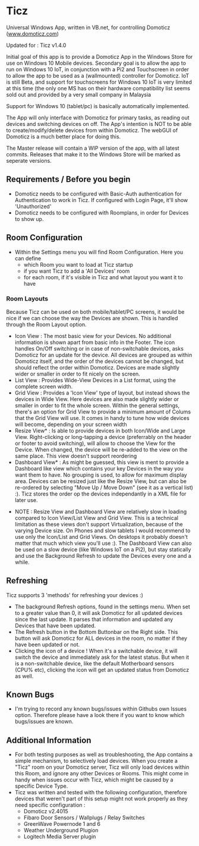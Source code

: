 # Ticz

Universal Windows App, written in VB.net, for controlling Domoticz (www.domoticz.com)

Updated for : Ticz v1.4.0

Initial goal of this app is to provide a Domoticz App in the Windows Store for use on Windows 10 Mobile devices. Secondary goal is to allow the app to run on Windows 10 IoT, in conjunction with a Pi2 and Touchscreen in order to allow the app to be used as a (wallmounted) controller for Domoticz. IoT is still Beta, and support for touchscreens for Windows 10 IoT is very limited at this time (the only one MS has on their hardware compatibility list seems sold out and provided by a very small company in Malaysia

Support for Windows 10 (tablet/pc) is basically automatically implemented.

The App will only interface with Domoticz for primary tasks, as reading out devices and switching devices on off. The App's intention is NOT to be able to create/modify/delete devices from within Domoticz. The webGUI of Domoticz is a much better place for doing this.

The Master release will contain a WIP version of the app, with all latest commits. Releases that make it to the Windows Store will be marked as seperate versions.

## Requirements / Before you begin

- Domoticz needs to be configured with Basic-Auth authentication for Authentication to work in Ticz. If configured with Login Page, it'll show 'Unauthorized'
- Domoticz needs to be configured with Roomplans, in order for Devices to show up. 

## Room Configuration
- Within the Settings menu you will find Room Configuration. Here you can define 
  - which Room you want to load at Ticz startup
  - if you want Ticz to add a 'All Devices' room
  - for each room, if it's visible in Ticz and what layout you want it to have

### Room Layouts
Because Ticz can be used on both mobile/tablet/PC screens, it would be nice if we can choose the way the Devices are shown. This is handled through the Room Layout option.

- Icon View : The most basic view for your Devices. No additional information is shown apart from basic info in the Footer. The icon handles On/Off switching or in case of non-switchable devices, asks Domoticz for an update for the device. All devices are grouped as within Domoticz itself, and the order of the devices cannot be changed, but should reflect the order within Domoticz. Devices are made slightly wider or smaller in order to fit nicely on the screen.
- List View : Provides Wide-View Devices in a List format, using the complete screen width.
- Grid View : Provides a 'Icon View' type of layout, but instead shows the devices in Wide View. Here devices are also made slightly wider or smaller in order to fit the whole screen. Within the general settings, there's an option for Grid View to provide a minimum amount of Colums that the Grid View will use. It comes in handy to tune how wide devices will become, depending on your screen width
- Resize View* : Is able to provide devices in both Icon/Wide and Large View. Right-clicking or long-tapping a device (preferrably on the header or footer to avoid switching), will allow to choose the View for the Device. When changed, the device will be re-added to the view on the same place. This view doesn't support reordering
- Dashboard View* : As might be guessed, this view is ment to provide a Dashboard like view which contains your key Devices in the way you want them to have. No grouping is used, to allow for maximum display area. Devices can be resized just like the Resize View, but can also be re-ordered by selecting "Move Up / Move Down" (see it as a vertical list) :). Ticz stores the order op the devices independantly in a XML file for later use.

* NOTE : Resize View and Dashboard View are relatively slow in loading compared to Icon View/List View and Grid View. This is a technical limitation as these views don't support Virtualization, because of the varying Device size. On Phones and slow tablets I would recommend to use only the Icon/List and Grid Views. On desktops it probably doesn't matter that much which view you'll use :). The Dashboard View can also be used on a slow device (like Windows IoT on a Pi2), but stay statically and use the Background Refresh to update the Devices every one and a while.

## Refreshing
Ticz supports 3 'methods' for refreshing your devices :)
- The background Refresh options, found in the settings menu. When set to a greater value than 0, it will ask Domoticz for all updated devices since the last update. It parses that information and updated any Devices that have been updated. 
- The Refresh button in the Bottom Buttonbar on the Right side. This button will ask Domoticz for ALL devices in the room, no matter if they have been updated or not. 
- Clicking the icon of a device ! When it's a switchable device, it will switch the device and immediately ask for the latest status. But when it is a non-switchable device, like the default Motherboard sensors (CPU% etc), clicking the icon will get an updated status from Domoticz as well.

## Known Bugs
- I'm trying to record any known bugs/issues within Githubs own Issues option. Therefore please have a look there if you want to know which bugs/issues are known.


## Additional Information

- For both testing purposes as well as troubleshooting, the App contains a simple mechanism, to selectively load devices. When you create a "Ticz" room on your Domoticz server, Ticz will only load devices within this Room, and ignore any other Devices or Rooms. This might come in handy when issues occur with Ticz, which might be caused by a specific Device Type.
- Ticz was written and tested with the following configuration, therefore devices that weren't part of this setup might not work properly as they need specific configuration :
  - Domoticz v2.4015
  - Fibaro Door Sensors / Wallplugs / Relay Switches
  - GreenWave Powernode 1 and 6
  - Weather Underground Plugion
  - Logitech Media Server plugin


